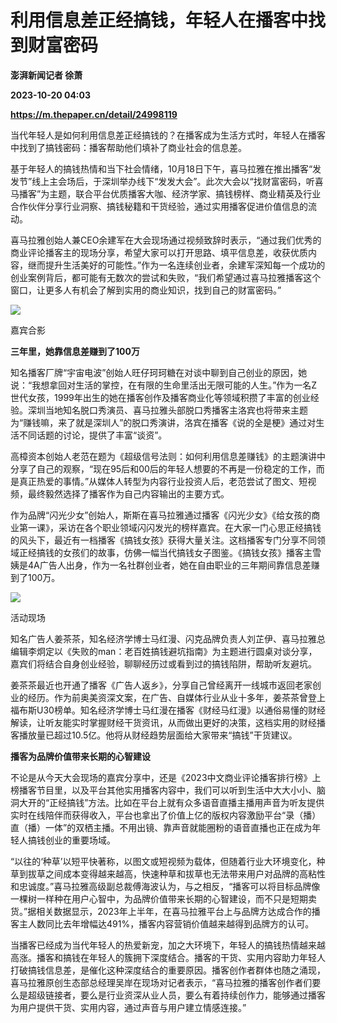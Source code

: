 # 利用信息差正经搞钱，年轻人在播客中找到财富密码
**澎湃新闻记者 徐萧**

**2023-10-20 04:03**

**https://m.thepaper.cn/detail/24998119**

当代年轻人是如何利用信息差正经搞钱的？在播客成为生活方式时，年轻人在播客中找到了搞钱密码：播客帮助他们填补了商业社会的信息差。

基于年轻人的搞钱热情和当下社会情绪，10月18日下午，喜马拉雅在推出播客“发发节”线上主会场后，于深圳举办线下“发发大会”。此次大会以“找财富密码，听喜马播客”为主题，联合平台优质播客大咖、经济学家、搞钱榜样、商业精英及行业合作伙伴分享行业洞察、搞钱秘籍和干货经验，通过实用播客促进价值信息的流动。

喜马拉雅创始人兼CEO余建军在大会现场通过视频致辞时表示，“通过我们优秀的商业评论播客主的现场分享，希望大家可以打开思路、填平信息差，收获优质内容，继而提升生活美好的可能性。”作为一名连续创业者，余建军深知每一个成功的创业案例背后，都可能有无数次的尝试和失败，“我们希望通过喜马拉雅播客这个窗口，让更多人有机会了解到实用的商业知识，找到自己的财富密码。”

![](https://imagecloud.thepaper.cn/thepaper/image/274/883/757.png)

嘉宾合影

**三年里，她靠信息差赚到了100万**

知名播客厂牌“宇宙电波”创始人旺仔珂珂糖在对谈中聊到自己创业的原因，她说：“我想拿回对生活的掌控，在有限的生命里活出无限可能的人生。”作为一名Z世代女孩，1999年出生的她在播客创作及播客商业化等领域积攒了丰富的创业经验。深圳当地知名脱口秀演员、喜马拉雅头部脱口秀播客主洛宾也将带来主题为“赚钱嘛，来了就是深圳人”的脱口秀演讲，洛宾在播客《说的全是梗》通过对生活不同话题的讨论，提供了丰富“谈资”。

高樟资本创始人老范在题为《超级信号法则：如何利用信息差赚钱》的主题演讲中分享了自己的观察，“现在95后和00后的年轻人想要的不再是一份稳定的工作，而是真正热爱的事情。”从媒体人转型为内容行业投资人后，老范尝试了图文、短视频，最终毅然选择了播客作为自己内容输出的主要方式。

作为品牌“闪光少女”创始人，斯斯在喜马拉雅通过播客《闪光少女》《给女孩的商业第一课》，采访在各个职业领域闪闪发光的榜样嘉宾。在大家一门心思正经搞钱的风头下，最近有一档播客《搞钱女孩》获得大量关注。这档播客专门分享不同领域正经搞钱的女孩们的故事，仿佛一幅当代搞钱女子图鉴。《搞钱女孩》播客主雪姨是4A广告人出身，作为一名社群创业者，她在自由职业的三年期间靠信息差赚到了100万。

![](https://imagecloud.thepaper.cn/thepaper/image/274/883/756.png)

活动现场

知名广告人姜茶茶，知名经济学博士马红漫、闪克品牌负责人刘芷伊、喜马拉雅总编辑李炯定以《失败的man：老百姓搞钱避坑指南》为主题进行圆桌对谈分享，嘉宾们将结合自身创业经验，聊聊经历过或看到过的搞钱陷阱，帮助听友避坑。

姜茶茶最近也开通了播客《广告人返乡》，分享自己曾经离开一线城市返回老家创业的经历。作为前奥美资深文案，在广告、自媒体行业从业十多年，姜茶茶曾登上福布斯U30榜单。知名经济学博士马红漫在播客《财经马红漫》以通俗易懂的财经解读，让听友能实时掌握财经干货资讯，从而做出更好的决策，这档实用的财经播客播放量已超过10.5亿。他将从财经趋势层面给大家带来“搞钱”干货建议。

**播客为品牌价值带来长期的心智建设**

不论是从今天大会现场的嘉宾分享中，还是《2023中文商业评论播客排行榜》上榜播客节目里，以及平台其他实用播客内容中，我们可以听到生活中大大小小、脑洞大开的“正经搞钱”方法。比如在平台上就有众多语音直播主播用声音为听友提供实时在线陪伴而获得收入，平台也拿出了价值上亿的版权内容激励平台“录（播）直（播）一体”的双栖主播。不用出镜、靠声音就能圈粉的语音直播也正在成为年轻人搞钱创业的重要场域。

“以往的‘种草’以短平快著称，以图文或短视频为载体，但随着行业大环境变化，种草到拔草之间成本变得越来越高，快速种草和拔草也无法带来用户对品牌的高粘性和忠诚度。”喜马拉雅高级副总裁傅海波认为，与之相反，“播客可以将目标品牌像一棵树一样种在用户心智中，为品牌价值带来长期的心智建设，而不只是短期卖货。”据相关数据显示，2023年上半年，在喜马拉雅平台上与品牌方达成合作的播客主人数同比去年增幅达491%，播客内容营销价值越来越得到品牌方的认可。

当播客已经成为当代年轻人的热爱新宠，加之大环境下，年轻人的搞钱热情越来越高涨。播客和搞钱在年轻人的簇拥下深度结合。播客的干货、实用内容助力年轻人打破搞钱信息差，是催化这种深度结合的重要原因。播客创作者群体也随之涌现，喜马拉雅原创生态部总经理吴岸在现场对记者表示，“喜马拉雅的播客创作者们要么是超级链接者，要么是行业资深从业人员，要么有着持续创作力，能够通过播客为用户提供干货、实用内容，通过声音与用户建立情感连接。”